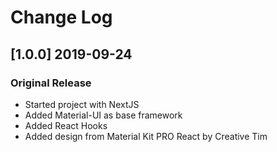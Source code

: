 # Change Log

## [1.0.0] 2019-09-24
### Original Release
- Started project with NextJS
- Added Material-UI as base framework
- Added React Hooks
- Added design from Material Kit PRO React by Creative Tim
